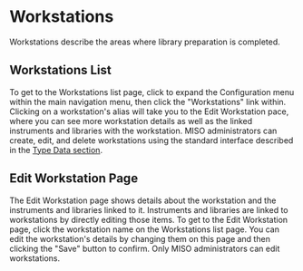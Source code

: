 # Workstations

Workstations describe the areas where library preparation is completed. 



## Workstations List

To get to the Workstations list page, click to expand the Configuration menu within the main navigation menu, then click the "Workstations" link within. Clicking on a workstation's alias will take you to the Edit Workstation pace, where you can see more workstation details as well as the linked instruments and libraries with the workstation. MISO administrators can create, edit, and delete workstations using the standard interface described
in the [Type Data section](../type_data/).



## Edit Workstation Page

The Edit Workstation page shows details about the workstation and the instruments and libraries linked to it. Instruments and libraries are linked to workstations by directly editing those items. To get to the Edit Workstation page, click the workstation name on the Workstations list page. You can edit the workstation's details by changing them on this page and then clicking the "Save" button to confirm. Only MISO administrators can edit workstations.